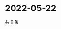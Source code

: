 # 2022-05-22

共 0 条

<!-- BEGIN WEIBO -->
<!-- 最后更新时间 Sun May 22 2022 12:07:14 GMT+0800 (China Standard Time) -->

<!-- END WEIBO -->
